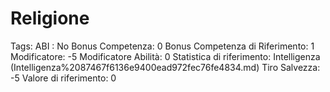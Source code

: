 # Religione

Tags: ABI
: No
Bonus Competenza: 0
Bonus Competenza di Riferimento: 1
Modificatore: -5
Modificatore  Abilità: 0
Statistica di riferimento: Intelligenza (Intelligenza%2087467f6136e9400ead972fec76fe4834.md)
Tiro Salvezza: -5
Valore di riferimento: 0